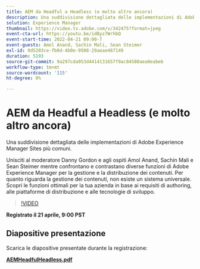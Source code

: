 ```yaml
---
title: AEM da Headful a Headless (e molto altro ancora)
description: Una suddivisione dettagliata delle implementazioni di Adobe Experience Manager Sites più comuni.
solution: Experience Manager
thumbnail: https://video.tv.adobe.com/v/342475?format=jpeg
event-cta-url: https://youtu.be/idByz7WrhbQ
event-start-time: 2022-04-21 09:00-7
event-guests: Amol Anand, Sachin Mali, Sean Steimer
exl-id: 9d5203ce-fb0d-4b0e-9508-29aeae467149
duration: 5193
source-git-commit: 9a297cda953d4414131657f9ac84580aea0eabeb
workflow-type: tm+mt
source-wordcount: '115'
ht-degree: 0%

---
```


# AEM da Headful a Headless (e molto altro ancora)

Una suddivisione dettagliata delle implementazioni di Adobe Experience Manager Sites più comuni.

Unisciti al moderatore Danny Gordon e agli ospiti Amol Anand, Sachin Mali e Sean Steimer mentre confrontano e contrastano diverse funzioni di Adobe Experience Manager per la gestione e la distribuzione dei contenuti. Per quanto riguarda la gestione dei contenuti, non esiste un sistema universale. Scopri le funzioni ottimali per la tua azienda in base ai requisiti di authoring, alle piattaforme di distribuzione e alle tecnologie di sviluppo.

>[!VIDEO](https://video.tv.adobe.com/v/342475/?quality=12&learn=on)

**Registrato il 21 aprile, 9:00 PST**

## Diapositive presentazione

Scarica le diapositive presentate durante la registrazione:

**[AEMHeadfulHeadless.pdf](../assets/documents/AEMHeadfulHeadless.pdf)**

